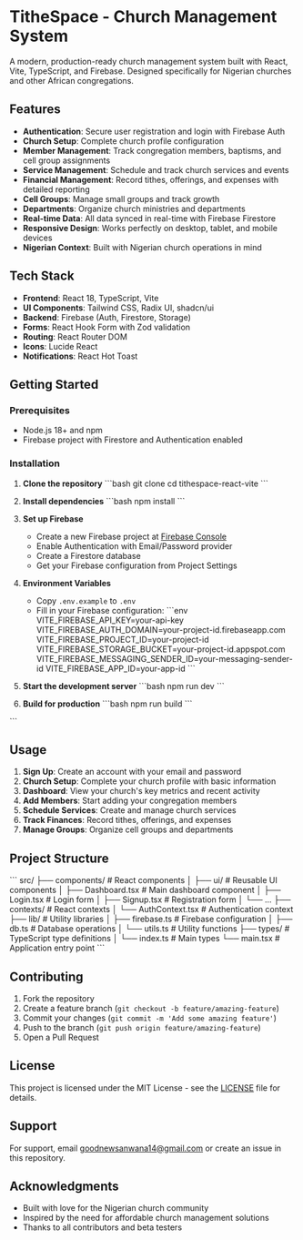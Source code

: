 # TitheSpace - Church Management System

A modern, production-ready church management system built with React, Vite, TypeScript, and Firebase. Designed specifically for Nigerian churches and other African congregations.

## Features

- **Authentication**: Secure user registration and login with Firebase Auth
- **Church Setup**: Complete church profile configuration
- **Member Management**: Track congregation members, baptisms, and cell group assignments
- **Service Management**: Schedule and track church services and events
- **Financial Management**: Record tithes, offerings, and expenses with detailed reporting
- **Cell Groups**: Manage small groups and track growth
- **Departments**: Organize church ministries and departments
- **Real-time Data**: All data synced in real-time with Firebase Firestore
- **Responsive Design**: Works perfectly on desktop, tablet, and mobile devices
- **Nigerian Context**: Built with Nigerian church operations in mind

## Tech Stack

- **Frontend**: React 18, TypeScript, Vite
- **UI Components**: Tailwind CSS, Radix UI, shadcn/ui
- **Backend**: Firebase (Auth, Firestore, Storage)
- **Forms**: React Hook Form with Zod validation
- **Routing**: React Router DOM
- **Icons**: Lucide React
- **Notifications**: React Hot Toast

## Getting Started

### Prerequisites

- Node.js 18+ and npm
- Firebase project with Firestore and Authentication enabled

### Installation

1. **Clone the repository**
   \`\`\`bash
   git clone <repository-url>
   cd tithespace-react-vite
   \`\`\`

2. **Install dependencies**
   \`\`\`bash
   npm install
   \`\`\`

3. **Set up Firebase**
   - Create a new Firebase project at [Firebase Console](https://console.firebase.google.com)
   - Enable Authentication with Email/Password provider
   - Create a Firestore database
   - Get your Firebase configuration from Project Settings

4. **Environment Variables**
   - Copy `.env.example` to `.env`
   - Fill in your Firebase configuration:
   \`\`\`env
   VITE_FIREBASE_API_KEY=your-api-key
   VITE_FIREBASE_AUTH_DOMAIN=your-project-id.firebaseapp.com
   VITE_FIREBASE_PROJECT_ID=your-project-id
   VITE_FIREBASE_STORAGE_BUCKET=your-project-id.appspot.com
   VITE_FIREBASE_MESSAGING_SENDER_ID=your-messaging-sender-id
   VITE_FIREBASE_APP_ID=your-app-id
   \`\`\`

5. **Start the development server**
   \`\`\`bash
   npm run dev
   \`\`\`

6. **Build for production**
   \`\`\`bash
   npm run build
   \`\`\`


\`\`\`

## Usage

1. **Sign Up**: Create an account with your email and password
2. **Church Setup**: Complete your church profile with basic information
3. **Dashboard**: View your church's key metrics and recent activity
4. **Add Members**: Start adding your congregation members
5. **Schedule Services**: Create and manage church services
6. **Track Finances**: Record tithes, offerings, and expenses
7. **Manage Groups**: Organize cell groups and departments

## Project Structure

\`\`\`
src/
├── components/          # React components
│   ├── ui/             # Reusable UI components
│   ├── Dashboard.tsx   # Main dashboard component
│   ├── Login.tsx       # Login form
│   ├── Signup.tsx      # Registration form
│   └── ...
├── contexts/           # React contexts
│   └── AuthContext.tsx # Authentication context
├── lib/                # Utility libraries
│   ├── firebase.ts     # Firebase configuration
│   ├── db.ts          # Database operations
│   └── utils.ts       # Utility functions
├── types/              # TypeScript type definitions
│   └── index.ts       # Main types
└── main.tsx           # Application entry point
\`\`\`

## Contributing

1. Fork the repository
2. Create a feature branch (`git checkout -b feature/amazing-feature`)
3. Commit your changes (`git commit -m 'Add some amazing feature'`)
4. Push to the branch (`git push origin feature/amazing-feature`)
5. Open a Pull Request

## License

This project is licensed under the MIT License - see the [LICENSE](LICENSE) file for details.

## Support

For support, email goodnewsanwana14@gmail.com or create an issue in this repository.

## Acknowledgments

- Built with love for the Nigerian church community
- Inspired by the need for affordable church management solutions
- Thanks to all contributors and beta testers
